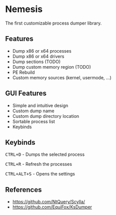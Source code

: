 # Nemesis
The first customizable process dumper library.



## Features
- Dump x86 or x64 processes 
- Dump x86 or x64 drivers
- Dump sections (TODO)
- Dump custom memory region (TODO)
- PE Rebuild
- Custom memory sources (kernel, usermode, ...)

## GUI Features 
- Simple and intuitive design
- Custom dump name
- Custom dump directory location
- Sortable process list
- Keybinds 

## Keybinds
<kbd>CTRL+D</kbd> - Dumps the selected process

<kbd>CTRL+R</kbd> - Refresh the processes

<kbd>CTRL+ALT+S</kbd> - Opens the settings

## References
- https://github.com/NtQuery/Scylla/
- https://github.com/EquiFox/KsDumper